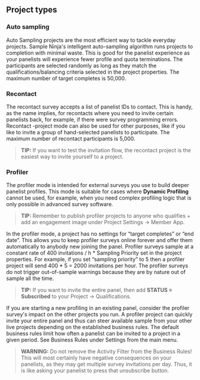 ## Project types

### Auto sampling
Auto Sampling projects are the most efficient way to tackle everyday projects. Sample Ninja's intelligent auto-sampling algorithm runs projects to completion with minimal waste. This is good for the panelist experience as your panelists will experience fewer profile and quota terminations. The participants are selected randomly as long as they match the qualifications/balancing criteria selected in the project properties. The maximum number of target completes is 50,000.

### Recontact
The recontact survey accepts a list of panelist IDs to contact. This is handy, as the name implies, for recontacts where you need to invite certain panelists back, for example, if there were survey programming errors. Recontact -project mode can also be used for other purposes, like if you like to invite a group of hand-selected panelists to participate. The maximum number of recontact participants is 5,000.

> **TIP:** If you want to test the invitation flow, the recontact project is the easiest way to invite yourself to a project.

### Profiler
The profiler mode is intended for external surveys you use to build deeper panelist profiles. This mode is suitable for cases where **Dynamic Profiling** cannot be used, for example, when you need complex profiling logic that is only possible in advanced survey software. 

> **TIP:** Remember to publish profiler projects to anyone who qualifies + add an engagement image under Project Settings -> Member App.
> 
In the profiler mode, a project has no settings for “target completes” or “end date”. This allows you to keep profiler surveys online forever and offer them automatically to anybody new joining the panel. Profiler surveys sample at a constant rate of 400 invitations / h * Sampling Priority set in the project properties. For example, if you set “sampling priority” to 5 then a profiler project will send 400 * 5 = 2000 invitations per hour. The profiler surveys do not trigger out-of-sample warnings because they are by nature out of sample all the time.

> **TIP:** If you want to invite the entire panel, then add **STATUS = Subscribed** to your Project -> Qualifications.

If you are starting a new profiling in an existing panel, consider the profiler survey's impact on the other projects you run. A profiler project can quickly invite your entire panel and thus can steer available sample from your other live projects depending on the established business rules. The default business rules limit how often a panelist can be invited to a project in a given period. See Business Rules under Settings from the main menu.

> **WARNING:**  Do not remove the Activity Filter from the Business Rules! This will most certainly have negative consequences on your panelists, as they may get multiple survey invitations per day. Thus, it is like asking your panelist to press that unsubscribe button.
